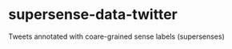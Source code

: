 supersense-data-twitter
=======================

Tweets annotated with coare-grained sense labels (supersenses)
